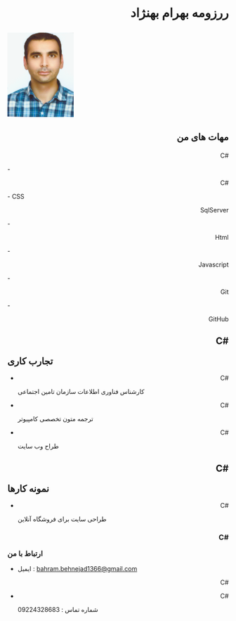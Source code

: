 # <p dir="rtl" align="right">ررزومه بهرام بهنژاد</p>
<img src="profile.png">


## <p dir="rtl" align="right">مهات های من</p>
  <p align="right">C#</p>
- <p align="right">C#</p>
- CSS<p align="right">SqlServer</p>
- <p align="right">Html</p>
- <p align="right">Javascript</p>
- <p align="right">Git</p>
- <p align="right">GitHub</p>

## <p align="right">C#</p>تجارب کاری
-    <p align="right">C#</p>کارشناس فناوری اطلاعات سازمان تامین اجتماعی
-   <p align="right">C#</p>ترجمه متون تخصصی کامپیوتر
- <p align="right">C#</p>طراح وب سایت
## <p align="right">C#</p>نمونه کارها
+ <p align="right">C#</p>طراحی سایت برای فروشگاه آنلاین
### <p align="right">C#</p>ارتباط با من
-  ایمیل : bahram.behnejad1366@gmail.com<p align="right">C#</p>
-  <p align="right">C#</p>شماره تماس : 09224328683
